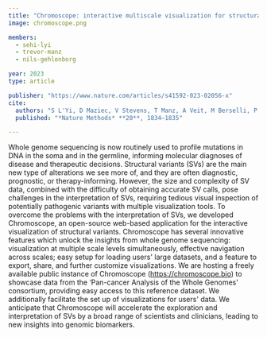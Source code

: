 ```yaml
---
title: "Chromoscope: interactive multiscale visualization for structural variation in human genomes"
image: chromoscope.png

members:
  - sehi-lyi
  - trevor-manz
  - nils-gehlenborg

year: 2023
type: article

publisher: "https://www.nature.com/articles/s41592-023-02056-x"
cite:
  authors: "S L'Yi, D Maziec, V Stevens, T Manz, A Veit, M Berselli, P J. Park, D Głodzik, N Gehlenborg"
  published: "*Nature Methods* **20**, 1834–1835"

---
```

Whole genome sequencing is now routinely used to profile mutations in DNA in the soma and in the germline, informing molecular diagnoses of disease and therapeutic decisions. Structural variants (SVs) are the main new type of alterations we see more of, and they are often diagnostic, prognostic, or therapy-informing. However, the size and complexity of SV data, combined with the difficulty of obtaining accurate SV calls, pose challenges in the interpretation of SVs, requiring tedious visual inspection of potentially pathogenic variants with multiple visualization tools. To overcome the problems with the interpretation of SVs, we developed Chromoscope, an open-source web-based application for the interactive visualization of structural variants. Chromoscope has several innovative features which unlock the insights from whole genome sequencing: visualization at multiple scale levels simultaneously, effective navigation across scales;  easy setup for loading users' large datasets, and a feature to export, share, and further customize visualizations. We are hosting a freely available public instance of Chromoscope (https://chromoscope.bio) to showcase data from the ‘Pan-cancer Analysis of the Whole Genomes’ consortium, providing easy access to this reference dataset. We additionally facilitate the set up of visualizations for users' data.  We anticipate that Chromoscope will accelerate the exploration and interpretation of SVs by a broad range of scientists and clinicians, leading to new insights into genomic biomarkers.